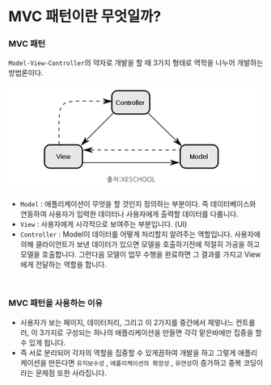 # MVC 패턴이란 무엇일까?

### MVC 패턴
 `Model-View-Controller`의 약자로 개발을 할 때 3가지 형태로 역학을 나누어 개발하는 방법론이다.


![mvc](./image/mvcp.png)

- `Model` : 애플리케이션이 무엇을 할 것인지 정의하는 부분이다. 즉 데이터베이스와 연동하여 사용자가 입력한 데이터나 사용자에게 출력할 데이터를 다룹니다.
- `View` : 사용자에게 시각적으로 보여주는 부분입니다. (UI)
- `Controller` : Model이 데이터를 어떻게 처리할지 알려주는 역할입니다. 사용자에 의해 클라이언트가 보낸 데이터가 있으면 모델을 호출하기전에 적절히 가공을 하고 모델을 호출합니다. 그런다음 모델이 업무 수행을 완료하면 그 결과를 가지고 View에게 전달하는 역할을 합니다.

<br>

### MVC 패턴을 사용하는 이유
- 사용자가 보는 페이지, 데이터처리, 그리고 이 2가지를 중간에서 제엏나느 컨트롤러, 이 3가지로 구성되는 하나의 애플리케이션을 만들면 각각 맡은바에만 집중을 할 수 있게 됩니다.
- 즉 서로 분리되어 각자의 역할을 집중할 수 있게끔하여 개발을 하고 그렇게 애플리케이션을 만든다면 `유지보수성` , `애플리케이션의 확장성` , `유연성`이 증가하고 중복 코딩이라는 문제점 또한 사라집니다.


